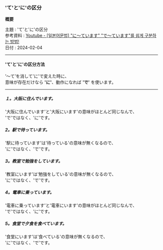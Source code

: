 ### 'て'と'に'の区分

**概要**

主題 : 'て'と'に'の区分<br>
参考資料 : [Youtube - [일본어문법] "に〜ています" "で〜ています"를 쉽게 구분하는 방법!](https://youtu.be/5SxtBGSSKJM?si=QcV75p9dV3Y4F292)<br>
日付 : 2024-02-04<br>

---

#### 'て'と'に'の区分方法

’〜て’を消して'に'で変えた時に、<br>
意味が存在だけなら **'に'**、動作になれば **'で'** を使います。<br>

---

##### １。大阪に住んでいます。

'大阪に住んでいます'と'大阪にいます'の意味がほとんど同じなんで、<br>
'で'ではなく、'に'です。<br>

##### 2。駅で待っています。

'駅に待っています'は'待っている'の意味が無くなるので、<br>
'に'ではなく、'で'です。<br>

##### 3。教室で勉強をしています。

'教室にいます'は'勉強をしている'の意味が無くなるので、<br>
'に'ではなく、'で'です。<br>

##### 4。電車に乗っています。

'電車に乗っています'と'電車にいます'の意味がほとんど同じなんで、<br>
'で'ではなく、'に'です。<br>

##### 5。食堂で夕食を食べています。

'食堂にいます'は'食べている'の意味が無くなるので、<br>
'に'ではなく、'で'です。<br>
